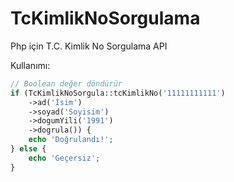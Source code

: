 # TcKimlikNoSorgulama
Php için T.C. Kimlik No Sorgulama API

Kullanımı:

```php
// Boolean değer döndürür
if (TcKimlikNoSorgula::tcKimlikNo('11111111111')
    ->ad('İsim')
    ->soyad('Soyisim')
    ->dogumYili('1991')
    ->dogrula()) {
    echo 'Doğrulandı!';
} else {
    echo 'Geçersiz';
}
```

